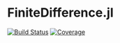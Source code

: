 # FiniteDifference.jl

[![Build Status](https://img.shields.io/github/workflow/status/antonuccig/FiniteDifference.jl/CI)](https://github.com/antonuccig/FiniteDifference.jl/actions) [![Coverage](https://img.shields.io/codecov/c/github/antonuccig/FiniteDifference.jl?label=coverage)](https://codecov.io/gh/antonuccig/FiniteDifference.jl)
